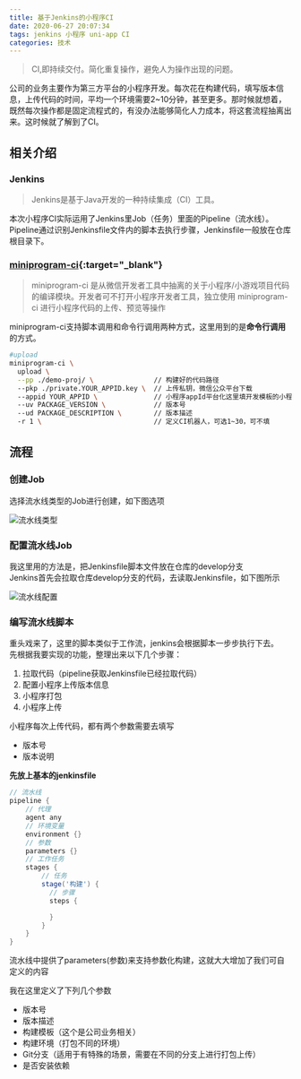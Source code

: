 ```yaml
---
title: 基于Jenkins的小程序CI
date: 2020-06-27 20:07:34
tags: jenkins 小程序 uni-app CI
categories: 技术
---
```


> CI,即持续交付。简化重复操作，避免人为操作出现的问题。

公司的业务主要作为第三方平台的小程序开发。每次花在构建代码，填写版本信息，上传代码的时间，平均一个环境需要2~10分钟，甚至更多。那时候就想着，既然每次操作都是固定流程式的，有没办法能够简化人力成本，将这套流程抽离出来。这时候就了解到了CI。  


## 相关介绍

### Jenkins

> Jenkins是基于Java开发的一种持续集成（CI）工具。

本次小程序CI实际运用了Jenkins里Job（任务）里面的Pipeline（流水线）。  
Pipeline通过识别Jenkinsfile文件内的脚本去执行步骤，Jenkinsfile一般放在仓库根目录下。  

### [miniprogram-ci](https://developers.weixin.qq.com/miniprogram/dev/devtools/ci.html){:target="_blank"}

> miniprogram-ci 是从微信开发者工具中抽离的关于小程序/小游戏项目代码的编译模块。开发者可不打开小程序开发者工具，独立使用 miniprogram-ci 进行小程序代码的上传、预览等操作

miniprogram-ci支持脚本调用和命令行调用两种方式，这里用到的是**命令行调用**的方式。


```bash
#upload
miniprogram-ci \
  upload \
  --pp ./demo-proj/ \               // 构建好的代码路径
  --pkp ./private.YOUR_APPID.key \  // 上传私钥，微信公众平台下载
  --appid YOUR_APPID \              // 小程序appId平台化这里填开发模板的小程序appId
  --uv PACKAGE_VERSION \            // 版本号
  --ud PACKAGE_DESCRIPTION \        // 版本描述
  -r 1 \                            // 定义CI机器人，可选1~30，可不填
```

## 流程

### 创建Job

选择流水线类型的Job进行创建，如下图选项  

![流水线类型](https://i.loli.net/2020/07/02/83hnL25xkBypVde.png)

### 配置流水线Job

我这里用的方法是，把Jenkinsfile脚本文件放在仓库的develop分支  
Jenkins首先会拉取仓库develop分支的代码，去读取Jenkinsfile，如下图所示  

![流水线配置](https://i.loli.net/2020/07/02/woTZmEO5IJbqNlp.png)


### 编写流水线脚本
  
重头戏来了，这里的脚本类似于工作流，jenkins会根据脚本一步步执行下去。  
先根据我要实现的功能，整理出来以下几个步骤：  

1. 拉取代码（pipeline获取Jenkinsfile已经拉取代码）
2. 配置小程序上传版本信息
3. 小程序打包
4. 小程序上传

小程序每次上传代码，都有两个参数需要去填写
- 版本号
- 版本说明

**先放上基本的jenkinsfile**

```groovy
// 流水线
pipeline {
    // 代理
    agent any
    // 环境变量
    environment {}
    // 参数
    parameters {}
    // 工作任务
    stages {
        // 任务
        stage('构建') {
          // 步骤
          steps {

          }
        }
    }
}
```

流水线中提供了parameters(参数)来支持参数化构建，这就大大增加了我们可自定义的内容  

我在这里定义了下列几个参数
- 版本号
- 版本描述
- 构建模板（这个是公司业务相关）
- 构建环境（打包不同的环境）
- Git分支（适用于有特殊的场景，需要在不同的分支上进行打包上传）
- 是否安装依赖


